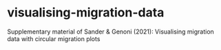 # visualising-migration-data
Supplementary material of Sander &amp; Genoni (2021): Visualising migration data with circular migration plots
